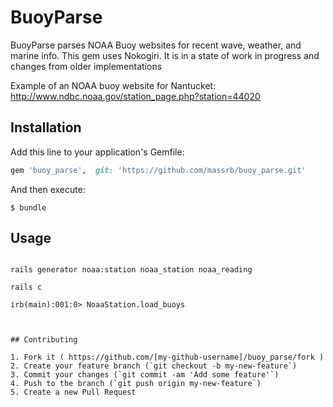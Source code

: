# BuoyParse

 BuoyParse parses NOAA Buoy websites for recent wave, weather, and marine info.
 This gem uses Nokogiri. It is in a state of work in progress and changes from older
 implementations
 
 Example of an NOAA buoy website for Nantucket:
 http://www.ndbc.noaa.gov/station_page.php?station=44020
 

 

## Installation

Add this line to your application's Gemfile:

```ruby
gem 'buoy_parse',  git: 'https://github.com/massrb/buoy_parse.git'
```

And then execute:

    $ bundle


## Usage


```rails

rails generator noaa:station noaa_station noaa_reading

rails c

irb(main):001:0> NoaaStation.load_buoys



## Contributing

1. Fork it ( https://github.com/[my-github-username]/buoy_parse/fork )
2. Create your feature branch (`git checkout -b my-new-feature`)
3. Commit your changes (`git commit -am 'Add some feature'`)
4. Push to the branch (`git push origin my-new-feature`)
5. Create a new Pull Request
